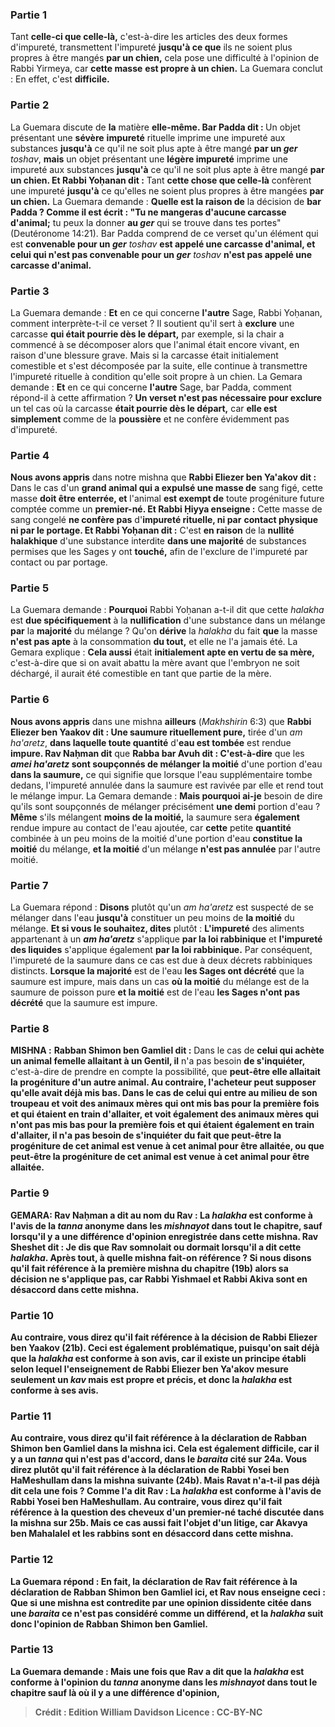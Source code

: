 
### Partie 1
Tant <b>celle-ci que celle-là,</b> c'est-à-dire les articles des deux formes d'impureté, transmettent l'impureté <b>jusqu'à ce que</b> ils ne soient plus propres à être mangés <b>par un chien,</b> cela pose une difficulté à l'opinion de Rabbi Yirmeya, car <b>cette masse</b> <b>est propre à un chien.</b> La Guemara conclut : En effet, c'est <b>difficile.</b>

### Partie 2
La Guemara discute de <b>la</b> matière <b>elle-même. Bar Padda dit : </b> Un objet présentant une <b>sévère</b> <b>impureté</b> rituelle imprime une impureté aux substances <b>jusqu'à</b> ce qu'il ne soit plus apte à être mangé <b>par un <i>ger</i></b> <i>toshav</i>, <b>mais</b> un objet présentant une <b>légère impureté</b> imprime une impureté aux substances <b>jusqu'à</b> ce qu'il ne soit plus apte à être mangé <b>par un chien. Et Rabbi Yoḥanan dit :</b> Tant <b>cette chose que celle-là</b> confèrent une impureté <b>jusqu'à</b> ce qu'elles ne soient plus propres à être mangées <b>par un chien.</b> La Guemara demande : <b>Quelle est la raison de</b> la décision de <b>bar Padda ? Comme il est écrit : "Tu ne mangeras d'aucune carcasse d'animal;</b> tu peux la donner <b>au <i>ger</i></b> qui se trouve dans tes portes" (Deutéronome 14:21). Bar Padda comprend de ce verset qu'un élément qui est <b>convenable pour un <i>ger</i></b> <i>toshav</i> <b>est appelé une carcasse d'animal, et celui qui n'est pas convenable pour un <i>ger</i></b> <i>toshav</i> <b>n'est pas appelé une carcasse d'animal.</b>

### Partie 3
La Guemara demande : <b>Et</b> en ce qui concerne <b>l'autre</b> Sage, Rabbi Yoḥanan, comment interprète-t-il ce verset ? Il soutient qu'il sert à <b>exclure</b> une carcasse <b>qui était pourrie dès le départ,</b> par exemple, si la chair a commencé à se décomposer alors que l'animal était encore vivant, en raison d'une blessure grave. Mais si la carcasse était initialement comestible et s'est décomposée par la suite, elle continue à transmettre l'impureté rituelle à condition qu'elle soit propre à un chien. La Gemara demande : <b>Et</b> en ce qui concerne <b>l'autre</b> Sage, bar Padda, comment répond-il à cette affirmation ? <b>Un verset n'est pas nécessaire pour exclure</b> un tel cas où la carcasse <b>était pourrie dès le départ,</b> car <b>elle est simplement</b> comme de la <b>poussière</b> et ne confère évidemment pas d'impureté.

### Partie 4
<b>Nous avons appris</b> dans notre mishna que <b>Rabbi Eliezer ben Ya'akov dit :</b> Dans le cas d'un <b>grand animal qui a expulsé une masse de</b> sang figé, cette</b> masse <b>doit être enterrée, et</b> l'animal <b>est exempt de</b> toute progéniture future comptée comme un <b>premier-né. Et Rabbi Ḥiyya enseigne :</b> Cette masse de sang congelé <b>ne confère pas</b> d'<b>impureté rituelle, ni par</b> <b>contact physique ni par le portage. Et Rabbi Yoḥanan dit :</b> C'est <b>en raison</b> de la <b>nullité halakhique</b> d'une substance interdite <b>dans une majorité</b> de substances permises que les Sages y ont <b>touché,</b> afin de l'exclure de l'impureté par contact ou par portage.

### Partie 5
La Guemara demande : <b>Pourquoi</b> Rabbi Yoḥanan a-t-il dit que cette <i>halakha</i> est <b>due spécifiquement</b> à la <b>nullification</b> d'une substance dans un mélange <b>par</b> la <b>majorité</b> du mélange ? Qu'on <b>dérive</b> la <i>halakha</i> du fait <b>que</b> la masse <b>n'est pas apte</b> à la consommation <b>du tout,</b> et elle ne l'a jamais été. La Gemara explique : <b>Cela aussi</b> était <b>initialement apte en vertu de sa mère,</b> c'est-à-dire que si on avait abattu la mère avant que l'embryon ne soit déchargé, il aurait été comestible en tant que partie de la mère.

### Partie 6
<b>Nous avons appris</b> dans une mishna <b>ailleurs</b> (<i>Makhshirin</i> 6:3) que <b>Rabbi Eliezer ben Yaakov dit : Une saumure rituellement pure,</b> tirée d'un <i>am ha'aretz</i>, <b>dans laquelle toute quantité</b> d'<b>eau est tombée</b> est rendue <b>impure. Rav Naḥman dit</b> que <b>Rabba bar Avuh dit : C'est-à-dire</b> que les <b><i>amei ha'aretz</i> sont soupçonnés de mélanger la moitié</b> d'une portion d'eau <b>dans la saumure,</b> ce qui signifie que lorsque l'eau supplémentaire tombe dedans, l'impureté annulée dans la saumure est ravivée par elle et rend tout le mélange impur. La Gemara demande : <b>Mais pourquoi ai-je</b> besoin de dire qu'ils sont soupçonnés de mélanger précisément <b>une demi</b> portion d'eau ? <b>Même</b> s'ils mélangent <b>moins de la moitié,</b> la saumure sera <b>également</b> rendue impure au contact de l'eau ajoutée, car <b>cette</b> petite <b>quantité</b> combinée à un peu moins de la moitié d'une portion d'eau <b>constitue la moitié</b> du mélange, <b>et la moitié</b> d'un mélange <b>n'est pas annulée</b> par l'autre moitié.

### Partie 7
La Guemara répond : <b>Disons</b> plutôt qu'un <i>am ha'aretz</i> est suspecté de se mélanger dans l'eau <b>jusqu'à</b> constituer un peu moins de <b>la moitié</b> du mélange. <b>Et si vous le souhaitez, dites</b> plutôt : <b>L'impureté</b> des aliments appartenant à un <b><i>am ha'aretz</i></b> s'applique <b>par la loi rabbinique</b> et <b>l'impureté des liquides</b> s'applique également <b>par la loi rabbinique.</b> Par conséquent, l'impureté de la saumure dans ce cas est due à deux décrets rabbiniques distincts. <b>Lorsque la majorité</b> est de l'eau <b>les Sages ont décrété</b> que la saumure est impure, mais dans un cas <b>où la moitié</b> du mélange est de la saumure de poisson pure <b>et la moitié</b> est de l'eau <b>les Sages n'ont pas décrété</b> que la saumure est impure.

### Partie 8
<strong>MISHNA :</strong> <b>Rabban Shimon ben Gamliel dit :</b> Dans le cas de <b>celui qui achète un <b>animal femelle allaitant</b> à un Gentil, il</b> n'a pas besoin <b>de s'inquiéter,</b> c'est-à-dire de prendre en compte la possibilité, que <b>peut-être elle allaitait <b>la progéniture d'un autre</b> animal. Au contraire, l'acheteur peut supposer qu'elle avait déjà mis bas. Dans le cas de celui qui <b>entre au milieu de son troupeau et voit</b> des animaux mères <b>qui ont mis bas pour la première fois</b> et qui étaient <b>en train d'allaiter, et</b> voit également des animaux mères <b>qui n'ont pas mis bas pour la première fois</b> et qui étaient également <b>en train d'allaiter, il</b> n'a <b>pas</b> besoin de <b>s'inquiéter</b> du fait que <b>peut-être la progéniture de cet</b> animal <b>est venue à cet</b> animal pour être allaitée, ou que <b>peut-être la progéniture de cet</b> animal <b>est venue à cet</b> animal pour être allaitée.

### Partie 9
<strong>GEMARA:</strong> <b>Rav Naḥman a dit au nom du Rav : La <i>halakha</i></b> est conforme à l'avis de la <i>tanna</i> anonyme dans les <i>mishnayot</i> <b>dans tout le chapitre, sauf</b> lorsqu'il y a <b>une différence</b> d'opinion enregistrée dans cette mishna. <b>Rav Sheshet dit : Je dis que Rav somnolait ou dormait lorsqu'il a dit cette <i>halakha</i>.</b> Après tout, <b>à quelle</b> mishna fait-on référence ? <b>Si nous disons</b> qu'il fait référence <b>à la première</b> mishna du chapitre (19b) alors sa décision ne s'applique pas, car <b>Rabbi Yishmael et Rabbi Akiva sont en désaccord</b> dans cette mishna.

### Partie 10
<b>Au contraire,</b> vous direz qu'il fait référence <b>à</b> la décision <b>de Rabbi Eliezer ben Yaakov</b> (21b). Ceci est également problématique, puisqu'on sait déjà que la <i>halakha</i> est conforme à son avis, car il existe un principe établi selon lequel <b>l'enseignement de Rabbi Eliezer ben Ya'akov</b> mesure seulement <b>un <i>kav</i> mais est propre</b> et précis, et donc la <i>halakha</i> est conforme à ses avis.

### Partie 11
<b>Au contraire,</b> vous direz qu'il fait référence <b>à</b> la déclaration de <b>Rabban Shimon ben Gamliel</b> dans la mishna ici. Cela est également difficile, car il y a un <i>tanna</i> qui <b>n'est pas d'accord, dans le <i>baraita</i></b> cité sur 24a. <b>Vous direz plutôt qu'il fait référence <b>à</b> la déclaration <b>de Rabbi Yosei ben HaMeshullam</b> dans la mishna suivante (24b). Mais <b>Ravat</b> n'a-t-il pas déjà <b>dit</b> cela <b>une fois ? Comme l'a dit Rav : La <i>halakha</i></b> est <b>conforme</b> à l'avis de <b>Rabbi Yosei ben HaMeshullam. Au contraire,</b> vous direz qu'il fait référence à la question <b>des cheveux d'un premier-né taché</b> discutée dans la mishna sur 25b. Mais ce cas aussi fait l'objet d'un litige, car <b>Akavya ben Mahalalel et les rabbins sont en désaccord</b> dans cette mishna.

### Partie 12
La Guemara répond : <b>En fait,</b> la déclaration de Rav fait référence <b>à</b> la déclaration <b>de Rabban Shimon ben Gamliel</b> ici, <b>et</b> Rav <b>nous enseigne ceci : Que</b> si une mishna est contredite par une opinion dissidente citée dans <b>une <i>baraita</i></b> ce <b>n'est pas</b> considéré comme <b>un différend,</b> et la <i>halakha</i> suit donc l'opinion de Rabban Shimon ben Gamliel.

### Partie 13
La Guemara demande : <b>Mais une fois que Rav a dit que la <i>halakha</i></b> est conforme à l'opinion du <i>tanna</i> anonyme dans les <i>mishnayot</i> <b>dans tout le chapitre sauf</b> là où il y a <b>une différence</b> d'opinion,

>Crédit : Edition William Davidson
>Licence : CC-BY-NC